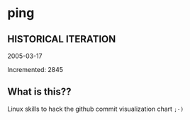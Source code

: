 # ping

## HISTORICAL ITERATION
2005-03-17

Incremented: 2845

## What is this?? 
Linux skills to hack the github commit visualization chart `;-)`
